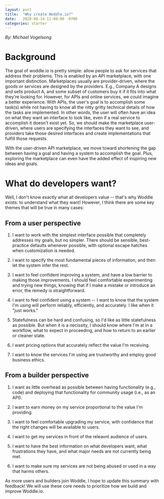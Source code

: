 ```yaml
---
layout: post
title:  "Why create Woddle.io?"
date:   2020-08-14 11:00:00 -0700
categories: starter
---
```


*By: Michael Vogelsong*

# Background

The goal of woddle.io is pretty simple: allow people to ask for services that address their problems. This is enabled by an API marketplace, with one important distinction. Marketplaces usually are provider-driven, where the goods or services are designed by the providers. E.g., Company A designs and sells product A, and some subset of customers buy it if it fits into what they're looking for. However, for APIs and online services, we could imagine a better experience. With APIs, the user's goal is to accomplish some task(s) while not having to know all the nitty gritty technical details of how the tasks are implemented. In other words, the user will often have an idea on what they want an interface to look like, even if a real service to accomplish it doesn't exist yet. So, we should make the marketplace user-driven, where users are specifying the interfaces they want to see, and providers take those desired interfaces and create implementations that fulfill those requests.

With the user-driven API marketplace, we move toward shortening the gap between having a goal and having a system to accomplish the goal. Plus, exploring the marketplace can even have the added effect of inspiring new ideas and goals.

# What do developers want?

Well, I don't know exactly what all developers value -- that's why Woddle exists: to understand what they want! However, I think there are some key themes that will be true in many cases:

## From a user perspective

1. I want to work with the simplest interface possible that completely addresses my goals, but no simpler. There should be sensible, best-practice defaults whenever possible, with optional escape hatches when customization is needed.

2. I want to specify the most fundamental pieces of information, and then let the system infer the rest.

3. I want to feel confident improving a system, and have a low barrier to making those improvements. I should feel comfortable experimenting and trying new things, knowing that if I make a mistake or introduce an error, the remedy is straightforward.

4. I want to feel confident using a system -- I want to know that the system I'm using will perform reliably, efficiently, and accurately. I like when it "just works."

5. Statefulness can be hard and confusing, so I'd like as little statefulness as possible. But when it is a necissity, I should know where I'm at in a workflow, what to expect in proceeding, and how to return to an earlier or cleaner state.

6. I want pricing options that accurately reflect the value I'm receiving.

7. I want to know the services I'm using are trustworthy and employ good business ethics.

## From a builder perspective

1. I want as little overhead as possible between having functionality (e.g., code) and deploying that functionality for community usage (i.e., as an API).

2. I want to earn money on my service proportional to the value I'm providing.

3. I want to feel comfortable upgrading my service, with confidence that the right changes will be available to users.

4. I want to get my services in front of the releavnt audience of users.

5. I want to have the best information on what developers want, what frustrations they have, and what major needs are not currently being met.

6. I want to make sure my services are not being abused or used in a way that harms others.

As more users and builders join Woddle, I hope to update this summary with feedback! We will use these core needs to prioritize how we build and improve Woddle.io.